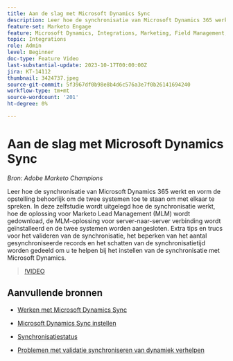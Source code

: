 ```yaml
---
title: Aan de slag met Microsoft Dynamics Sync
description: Leer hoe de synchronisatie van Microsoft Dynamics 365 werkt en vorm de opstelling behoorlijk om de twee systemen toe te staan om met elkaar te spreken. In deze zelfstudie wordt uitgelegd hoe de synchronisatie werkt, hoe de oplossing voor Marketo Lead Management (MLM) wordt gedownload, de MLM-oplossing voor server-naar-server verbinding wordt geïnstalleerd en de twee systemen worden aangesloten.
feature-set: Marketo Engage
feature: Microsoft Dynamics, Integrations, Marketing, Field Management, Administration
topic: Integrations
role: Admin
level: Beginner
doc-type: Feature Video
last-substantial-update: 2023-10-17T00:00:00Z
jira: KT-14112
thumbnail: 3424737.jpeg
source-git-commit: 5f3967df0b98e8b4d6c576a3e7f0b26141694240
workflow-type: tm+mt
source-wordcount: '201'
ht-degree: 0%

---
```



# Aan de slag met Microsoft Dynamics Sync

*Bron: Adobe Marketo Champions*

Leer hoe de synchronisatie van Microsoft Dynamics 365 werkt en vorm de opstelling behoorlijk om de twee systemen toe te staan om met elkaar te spreken. In deze zelfstudie wordt uitgelegd hoe de synchronisatie werkt, hoe de oplossing voor Marketo Lead Management (MLM) wordt gedownload, de MLM-oplossing voor server-naar-server verbinding wordt geïnstalleerd en de twee systemen worden aangesloten. Extra tips en trucs voor het valideren van de synchronisatie, het beperken van het aantal gesynchroniseerde records en het schatten van de synchronisatietijd worden gedeeld om u te helpen bij het instellen van de synchronisatie met Microsoft Dynamics.

>[!VIDEO](https://video.tv.adobe.com/v/3424737/?learn=on)

## Aanvullende bronnen

* [Werken met Microsoft Dynamics Sync](https://experienceleague.adobe.com/docs/marketo/using/product-docs/crm-sync/microsoft-dynamics/understanding-the-microsoft-dynamics-sync.html)

* [Microsoft Dynamics Sync instellen](https://experienceleague.adobe.com/docs/marketo/using/product-docs/crm-sync/microsoft-dynamics/sync-setup/download-the-marketo-lead-management-solution.html)

* [Synchronisatiestatus](https://experienceleague.adobe.com/docs/marketo/using/product-docs/crm-sync/microsoft-dynamics/microsoft-dynamics-sync-details/sync-status.html)

* [Problemen met validatie synchroniseren van dynamiek verhelpen](https://experienceleague.adobe.com/docs/marketo/using/product-docs/crm-sync/microsoft-dynamics/fix-dynamics-validation-sync-issues.html)
